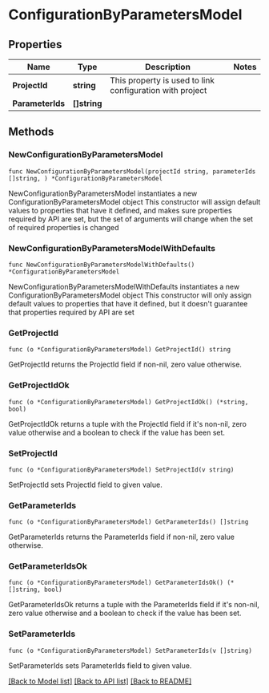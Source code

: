 # ConfigurationByParametersModel

## Properties

Name | Type | Description | Notes
------------ | ------------- | ------------- | -------------
**ProjectId** | **string** | This property is used to link configuration with project | 
**ParameterIds** | **[]string** |  | 

## Methods

### NewConfigurationByParametersModel

`func NewConfigurationByParametersModel(projectId string, parameterIds []string, ) *ConfigurationByParametersModel`

NewConfigurationByParametersModel instantiates a new ConfigurationByParametersModel object
This constructor will assign default values to properties that have it defined,
and makes sure properties required by API are set, but the set of arguments
will change when the set of required properties is changed

### NewConfigurationByParametersModelWithDefaults

`func NewConfigurationByParametersModelWithDefaults() *ConfigurationByParametersModel`

NewConfigurationByParametersModelWithDefaults instantiates a new ConfigurationByParametersModel object
This constructor will only assign default values to properties that have it defined,
but it doesn't guarantee that properties required by API are set

### GetProjectId

`func (o *ConfigurationByParametersModel) GetProjectId() string`

GetProjectId returns the ProjectId field if non-nil, zero value otherwise.

### GetProjectIdOk

`func (o *ConfigurationByParametersModel) GetProjectIdOk() (*string, bool)`

GetProjectIdOk returns a tuple with the ProjectId field if it's non-nil, zero value otherwise
and a boolean to check if the value has been set.

### SetProjectId

`func (o *ConfigurationByParametersModel) SetProjectId(v string)`

SetProjectId sets ProjectId field to given value.


### GetParameterIds

`func (o *ConfigurationByParametersModel) GetParameterIds() []string`

GetParameterIds returns the ParameterIds field if non-nil, zero value otherwise.

### GetParameterIdsOk

`func (o *ConfigurationByParametersModel) GetParameterIdsOk() (*[]string, bool)`

GetParameterIdsOk returns a tuple with the ParameterIds field if it's non-nil, zero value otherwise
and a boolean to check if the value has been set.

### SetParameterIds

`func (o *ConfigurationByParametersModel) SetParameterIds(v []string)`

SetParameterIds sets ParameterIds field to given value.



[[Back to Model list]](../README.md#documentation-for-models) [[Back to API list]](../README.md#documentation-for-api-endpoints) [[Back to README]](../README.md)


